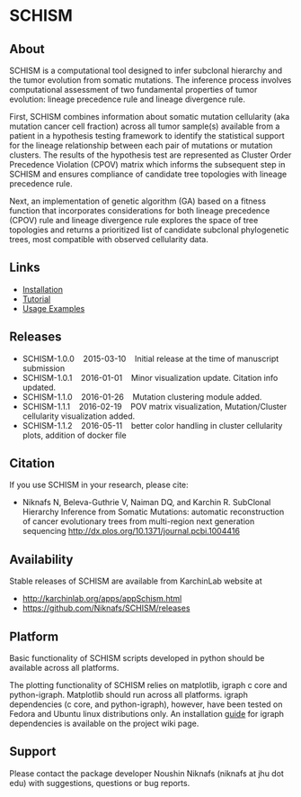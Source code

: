 # SCHISM

## About

SCHISM is a computational tool designed to infer subclonal hierarchy and the tumor evolution from somatic mutations. The inference process involves computational assessment of two fundamental properties of tumor evolution: lineage precedence rule and lineage divergence rule. 

First, SCHISM combines information about somatic mutation cellularity (aka mutation cancer cell fraction) across all tumor sample(s) available from a patient in a hypothesis testing framework to identify the statistical support for the lineage relationship between each pair of mutations or mutation clusters. The results of the hypothesis test are represented as Cluster Order Precedence Violation (CPOV) matrix which informs the subsequent step in SCHISM and ensures compliance of candidate tree topologies with lineage precedence rule.

Next, an implementation of genetic algorithm (GA) based on a fitness function that incorporates considerations for both lineage precedence (CPOV) rule and lineage divergence rule explores the space of tree topologies and returns a prioritized list of candidate subclonal phylogenetic trees, most compatible with observed cellularity data. 

## Links
* [Installation](http://github.com/Niknafs/SCHISM/wiki/Installation)
* [Tutorial](http://github.com/Niknafs/SCHISM/wiki/Tutorial)
* [Usage Examples](http://github.com/Niknafs/SCHISM/wiki/Usage-Examples)

## Releases 

* SCHISM-1.0.0&nbsp;&nbsp;&nbsp;&nbsp;2015-03-10&nbsp;&nbsp;&nbsp;&nbsp;Initial release at the time of manuscript submission
* SCHISM-1.0.1&nbsp;&nbsp;&nbsp;&nbsp;2016-01-01&nbsp;&nbsp;&nbsp;&nbsp;Minor visualization update. Citation info updated.
* SCHISM-1.1.0&nbsp;&nbsp;&nbsp;&nbsp;2016-01-26&nbsp;&nbsp;&nbsp;&nbsp;Mutation clustering module added.
* SCHISM-1.1.1&nbsp;&nbsp;&nbsp;&nbsp;2016-02-19&nbsp;&nbsp;&nbsp;&nbsp;POV matrix visualization, Mutation/Cluster cellularity visualization added.
* SCHISM-1.1.2&nbsp;&nbsp;&nbsp;&nbsp;2016-05-11&nbsp;&nbsp;&nbsp;&nbsp;better color handling in cluster cellularity plots, addition of docker file

## Citation

If you use SCHISM in your research, please cite:

* Niknafs N, Beleva-Guthrie V, Naiman DQ, and Karchin R. SubClonal Hierarchy Inference from Somatic Mutations: automatic reconstruction of cancer evolutionary trees from multi-region next generation sequencing <http://dx.plos.org/10.1371/journal.pcbi.1004416>

## Availability
Stable releases of SCHISM are available from KarchinLab website at 
 * <http://karchinlab.org/apps/appSchism.html> 
 * <https://github.com/Niknafs/SCHISM/releases>

## Platform

Basic functionality of SCHISM scripts developed in python should be available across all platforms. 

The plotting functionality of SCHISM relies on matplotlib, igraph c core and python-igraph. Matplotlib should run across all platforms. igraph dependencies (c core, and python-igraph), however, have been tested on Fedora and Ubuntu linux distributions only. An installation <a href="https://gist.github.com/Niknafs/6b50d9df9d5396a2e92e">guide</a> for igraph dependencies is available on the project wiki page. 

## Support
Please contact the package developer Noushin Niknafs (niknafs at jhu dot edu) with suggestions, questions or bug reports.

